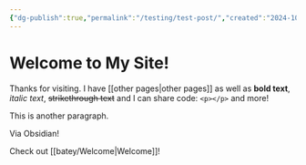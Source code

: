 ```yaml
---
{"dg-publish":true,"permalink":"/testing/test-post/","created":"2024-10-13T11:31:30.000-04:00","updated":"2024-10-13T14:38:55.999-04:00"}
---
```


# Welcome to My Site!
Thanks for visiting. I have [[other pages\|other pages]] as well as **bold text**, *italic text*, ~~strikethrough text~~ and I can share code: `<p></p>` and more!

This is another paragraph.

Via Obsidian!

Check out [[batey/Welcome\|Welcome]]!
